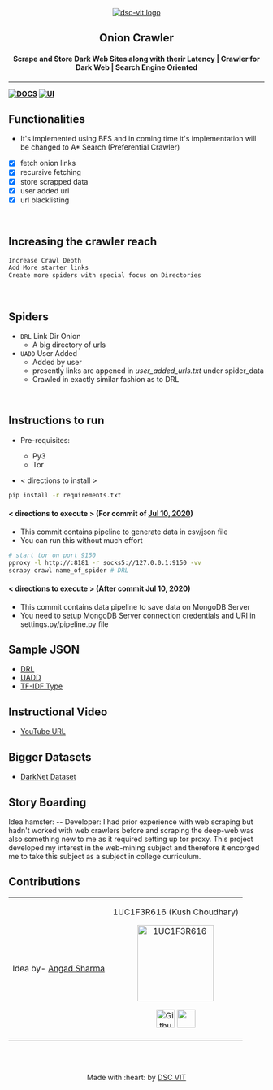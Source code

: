 <!-- By Jugal Bhatt - DSC - VIT -->

<p align="center">
<a href="https://dscvit.com">
	<img src="https://user-images.githubusercontent.com/41824020/92394292-e88c5a00-f13e-11ea-94f1-16a6fb4c07d9.png" alt="dsc-vit logo"/>
</a>
	<h2 align="center"> Onion Crawler </h2>
	<h4 align="center"> Scrape and Store Dark Web Sites along with therir Latency | Crawler for Dark Web | Search Engine Oriented <h4>
</p>

---
[![DOCS](https://img.shields.io/badge/Documentation-see%20docs-green?style=flat-square&logo=appveyor)](https://documenter.getpostman.com/view/9118595/TVCiUS16) 
  [![UI ](https://img.shields.io/badge/User%20Interface-Link%20to%20UI-orange?style=flat-square&logo=appveyor)](INSERT_UI_LINK_HERE)


## Functionalities
- It's implemented using BFS and in coming time it's implementation will be changed to A* Search (Preferential Crawler)

- [x] fetch onion links
- [x] recursive fetching
- [x] store scrapped data
- [x] user added url
- [x] url blacklisting

<br>

## Increasing the crawler reach
```txt
Increase Crawl Depth
Add More starter links
Create more spiders with special focus on Directories
```

<br>

## Spiders
- `DRL` Link Dir Onion
	- A big directory of urls
- `UADD` User Added
	- Added by user
	- presently links are appened in _user_added_urls.txt_ under spider_data
	- Crawled in exactly similar fashion as to DRL

	
<br>


## Instructions to run 

* Pre-requisites:
	-  Py3
	-  Tor

* < directions to install > 
```bash
pip install -r requirements.txt
```

#### < directions to execute > (For commit of [Jul 10, 2020](https://github.com/1UC1F3R616/onion-crawler/commit/75b0cbdabc4b2591e6c75ccf08a9fc127e7a4967))
- This commit contains pipeline to generate data in csv/json file
- You can run this without much effort

```bash
# start tor on port 9150
pproxy -l http://:8181 -r socks5://127.0.0.1:9150 -vv
scrapy crawl name_of_spider # DRL
```

#### < directions to execute > (After commit Jul 10, 2020)
- This commit contains data pipeline to save data on MongoDB Server
- You need to setup MongoDB Server connection credentials and URI in settings.py/pipeline.py file

## Sample JSON
- [DRL](https://github.com/1UC1F3R616/onion-crawler/blob/master/dark_web_scraping/scraped_data_DRL_2020-07-02T00-58-53.json)
- [UADD](https://github.com/1UC1F3R616/onion-crawler/blob/master/dark_web_scraping/scraped_data_UADD_2020-07-02T08-06-50.json)
- [TF-IDF Type](https://github.com/1UC1F3R616/onion-crawler/blob/master/dark_web_scraping/scraped_data.json)

## Instructional Video
- [YouTube URL](https://www.youtube.com/watch?v=AGe3Mh91pNA)

## Bigger Datasets
- [DarkNet Dataset](https://1uc1f3r616.github.io/Dark-Net-Websites-Dataset/)

## Story Boarding
Idea hamster: --
Developer: I had prior experience with web scraping but hadn't worked with web crawlers before and scraping the deep-web was also something new to me as it required setting up tor proxy. This project developed my interest in the web-mining subject and therefore it encorged me to take this subject as a subject in college curriculum. 

## Contributions

<table>
<tr align="center">

<td>
	
Idea by- [Angad Sharma](https://github.com/L04DB4L4NC3R)

<td>

1UC1F3R616 (Kush Choudhary)

<p align="center">
<img src = "https://miro.medium.com/fit/c/160/160/2*_T9qFh8Bg-Mc6UX8JAMtvg.jpeg" width="150" height="150" alt="1UC1F3R616">
</p>
<p align="center">
<a href = "https://github.com/1UC1F3R616"><img src = "http://www.iconninja.com/files/241/825/211/round-collaboration-social-github-code-circle-network-icon.svg" width="36" height = "36" alt="Github of Kush Choudhary aka 1UC1F3R616"/></a>
<a href = "https://www.linkedin.com/in/kush-choudhary-567b38169/">
<img src = "http://www.iconninja.com/files/863/607/751/network-linkedin-social-connection-circular-circle-media-icon.svg" width="36" height="36"/>
</a>
</p>
</td>

</tr>
  </table>

<br>
<br>

<p align="center">
	Made with :heart: by <a href="https://dscvit.com">DSC VIT</a>
</p>

